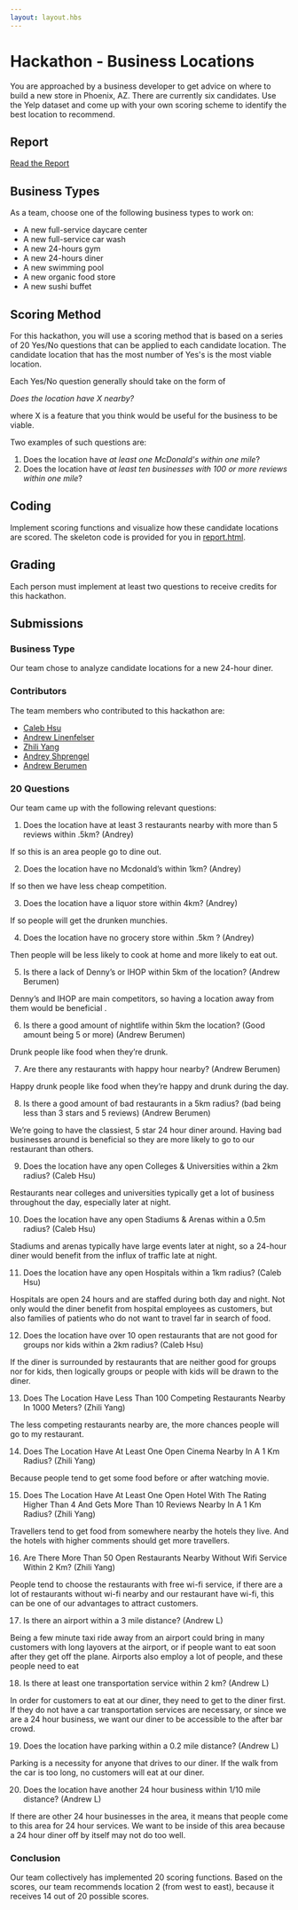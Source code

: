 ```yaml
---
layout: layout.hbs
---
```


# Hackathon - Business Locations

You are approached by a business developer to get advice on where to build a
new store in Phoenix, AZ. There are currently six candidates. Use the Yelp
dataset and come up with your own scoring scheme to identify the best location
to recommend.

## Report

[Read the Report](report.html)

## Business Types
As a team, choose one of the following business types to work on:

- A new full-service daycare center
- A new full-service car wash
- A new 24-hours gym
- A new 24-hours diner
- A new swimming pool
- A new organic food store
- A new sushi buffet

## Scoring Method

For this hackathon, you will use a scoring method that is based on a series of
20 Yes/No questions that can be applied to each candidate location. The candidate
location that has the most number of Yes's is the most viable location.

Each Yes/No question generally should take on the form of

  _Does the location have X nearby?_

where X is a feature that you think would be useful for the business to be viable.

Two examples of such questions are:
1. Does the location have _at least one McDonald's within one mile_?
1. Does the location have _at least ten businesses with 100 or more reviews within one mile_?

## Coding

Implement scoring functions and visualize how these candidate locations are
scored. The skeleton code is provided for you in [report.html](report.html).

## Grading

Each person must implement at least two questions to receive credits for this
hackathon.

## Submissions

### Business Type

Our team chose to analyze candidate locations for a new 24-hour diner.

### Contributors

The team members who contributed to this hackathon are:

* [Caleb Hsu](https://github.com/calebhsu/)
* [Andrew Linenfelser](https://github.com/Linenfelser)
* [Zhili Yang](https://github.com/zhya215)
* [Andrey Shprengel](https://github.com/AndreyShprengel)
* [Andrew Berumen](https://github.com/anbe6083)

### 20 Questions

Our team came up with the following relevant questions:

1. Does the location have at least 3 restaurants nearby with more than 5 reviews within .5km? (Andrey)

  If so this is an area people go to dine out.

2. Does the location have no Mcdonald’s within 1km? (Andrey)

  If so then we have less cheap competition.

3. Does the location have a liquor store within 4km? (Andrey)

  If so people will get the drunken munchies.

4. Does the location have no grocery store within .5km ? (Andrey)

  Then people will be less likely to cook at home and more likely to eat out.

5. Is there a lack of Denny’s or IHOP within 5km of the location? (Andrew Berumen)

  Denny’s and IHOP are main competitors, so having a location away from them would be beneficial .

6. Is there a good amount of nightlife within 5km the location? (Good amount being 5 or more) (Andrew Berumen)

  Drunk people like food when they’re drunk.

7. Are there any restaurants with happy hour nearby? (Andrew Berumen)

  Happy drunk people like food when they’re happy and drunk during the day.

8. Is there a good amount of bad restaurants in a 5km radius? (bad being less than 3 stars and 5 reviews) (Andrew Berumen)

  We’re going to have the classiest, 5 star 24 hour diner around. Having bad businesses around is beneficial so they are more likely to go to our restaurant than others.

9. Does the location have any open Colleges & Universities within a 2km radius? (Caleb Hsu)

  Restaurants near colleges and universities typically get a lot of business throughout the day, especially later at night.

10. Does the location have any open Stadiums & Arenas within a 0.5m radius? (Caleb Hsu)

  Stadiums and arenas typically have large events later at night, so a 24-hour diner would benefit from the influx of traffic late at night.

11. Does the location have any open Hospitals within a 1km radius? (Caleb Hsu)

  Hospitals are open 24 hours and are staffed during both day and night. Not only would the diner benefit from hospital employees as customers, but also families of patients who do not want to travel far in search of food.

12. Does the location have over 10 open restaurants that are not good for groups nor kids within a 2km radius? (Caleb Hsu)

  If the diner is surrounded by restaurants that are neither good for groups nor for kids, then logically groups or people with kids will be drawn to the diner.

13. Does The Location Have Less Than 100 Competing Restaurants Nearby In 1000 Meters? (Zhili Yang)

  The less competing restaurants nearby are, the more chances people will go to my restaurant.

14. Does The Location Have At Least One Open Cinema Nearby In A 1 Km Radius? (Zhili Yang)

  Because people tend to get some food before or after watching movie.

15. Does The Location Have At Least One Open Hotel With The Rating Higher Than 4 And Gets More Than 10 Reviews Nearby In A 1 Km Radius? (Zhili Yang)

  Travellers tend to get food from somewhere nearby the hotels they live. And the hotels with higher comments should get more travellers.

16. Are There More Than 50 Open Restaurants Nearby Without Wifi Service Within 2 Km? (Zhili Yang)

  People tend to choose the restaurants with free wi-fi service, if there are a lot of restaurants without wi-fi nearby and our restaurant have wi-fi, this can be one of our advantages to attract customers.

17. Is there an airport within a 3 mile distance? (Andrew L)
  
  Being a few minute taxi ride away from an airport could bring in many customers with long layovers at the airport, or if people want to eat soon after they get off the plane. Airports also employ a lot of people, and these people need to eat

18. Is there at least one transportation service within 2 km? (Andrew L)

  In order for customers to eat at our diner, they need to get to the diner first. If they do not have a car transportation services are necessary, or since we are a 24 hour business, we want our diner to be accessible to the after bar crowd. 

19. Does the location have parking within a 0.2 mile distance? (Andrew L)

  Parking is a necessity for anyone that drives to our diner. If the walk from the car is too long, no customers will eat at our diner. 

20. Does the location have another 24 hour business within 1/10 mile distance? (Andrew L)

  If there are other 24 hour businesses in the area, it means that people come to this area for 24 hour services. We want to be inside of this area because a 24 hour diner off by itself may not do too well. 


### Conclusion

Our team collectively has implemented 20 scoring functions. Based on
the scores, our team recommends location 2 (from west to east),
because it receives 14 out of 20 possible scores.
